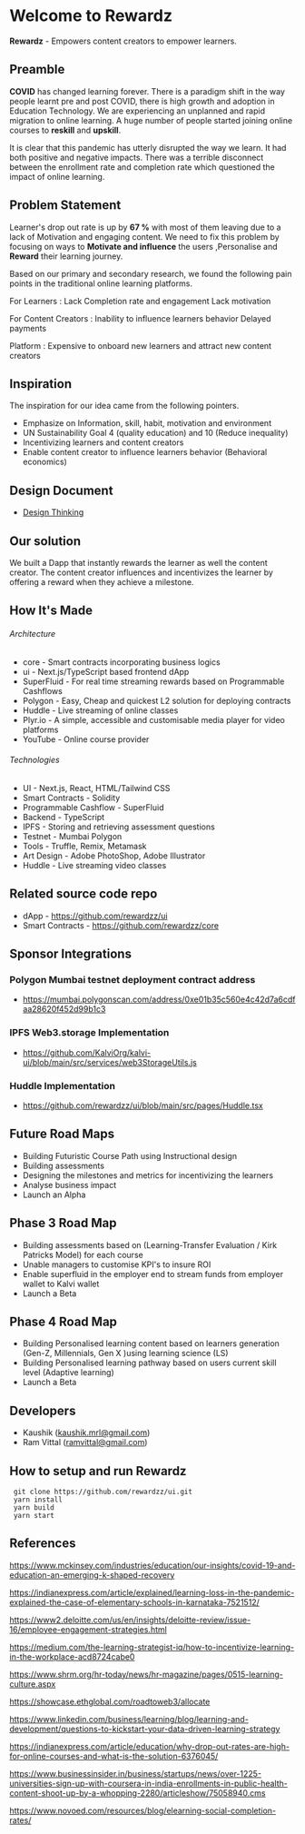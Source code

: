 # Welcome to Rewardz
**Rewardz** - Empowers content creators to empower learners.

## Preamble 

**COVID** has changed learning forever. There is a paradigm shift in the way people learnt pre and post COVID, there is high growth and adoption in Education Technology. We are experiencing an unplanned and rapid migration to online learning. A huge number of people started joining online courses to **reskill** and **upskill**.

It is clear that this pandemic has utterly disrupted the way we learn. It had both positive and negative impacts. There was a terrible disconnect between the enrollment rate and completion rate which questioned the impact of online learning.

## Problem Statement

Learner's drop out rate is up by **67 %** with most of them leaving due to a lack of Motivation and engaging content. We need to fix this problem by focusing on ways to **Motivate and influence** the users ,Personalise and **Reward** their learning journey.

Based on our primary and secondary research, we found the following pain points in the traditional online learning platforms.

For Learners :
Lack Completion rate and engagement
Lack motivation

For Content Creators :
Inability to influence learners behavior
Delayed payments

Platform :
Expensive to onboard new learners and attract new content creators

## Inspiration

The inspiration for our idea came from the following pointers.

* Emphasize on Information, skill, habit, motivation and environment
* UN Sustainability Goal 4 (quality education) and 10 (Reduce inequality)
* Incentivizing learners and content creators
* Enable content creator to influence learners behavior (Behavioral economics)

## Design Document
* [Design Thinking](https://github.com/KalviOrg/kalvi-core/blob/main/docs/design.md)

## Our solution
We built a Dapp that instantly rewards the learner as well the content creator.
The content creator influences and incentivizes the learner by offering a reward
when they achieve a milestone.

## How It's Made

###### Architecture

- core - Smart contracts incorporating business logics
- ui - Next.js/TypeScript based frontend dApp
- SuperFluid - For real time streaming rewards based on Programmable Cashflows
- Polygon - Easy, Cheap and quickest L2 solution for deploying contracts
- Huddle - Live streaming of online classes
- Plyr.io - A simple, accessible and customisable media player for video platforms
- YouTube - Online course provider

###### Technologies

- UI - Next.js, React, HTML/Tailwind CSS
- Smart Contracts - Solidity
- Programmable Cashflow - SuperFluid
- Backend - TypeScript
- IPFS - Storing and retrieving assessment questions
- Testnet - Mumbai Polygon
- Tools - Truffle, Remix, Metamask
- Art Design - Adobe PhotoShop, Adobe Illustrator
- Huddle - Live streaming video classes

## Related source code repo

* dApp - https://github.com/rewardzz/ui
* Smart Contracts - https://github.com/rewardzz/core

## Sponsor Integrations
### Polygon Mumbai testnet deployment contract address
- https://mumbai.polygonscan.com/address/0xe01b35c560e4c42d7a6cdfaa28620f452d99b1c3

### IPFS Web3.storage Implementation
- https://github.com/KalviOrg/kalvi-ui/blob/main/src/services/web3StorageUtils.js

### Huddle Implementation
- https://github.com/rewardzz/ui/blob/main/src/pages/Huddle.tsx

##  Future Road Maps

* Building Futuristic Course Path using Instructional design
* Building assessments
* Designing the milestones and metrics for incentivizing the learners
* Analyse business impact
* Launch an Alpha 

##  Phase 3  Road Map

* Building assessments based on (Learning-Transfer Evaluation / Kirk Patricks Model) for each course
* Unable managers to customise KPI's to insure ROI 
* Enable superfluid in the employer end to stream funds from employer wallet to Kalvi wallet
* Launch a Beta

##  Phase 4 Road Map

* Building Personalised learning content based on learners generation (Gen-Z, Millennials, Gen X )using learning science (LS)
* Building Personalised learning pathway based on users current skill level (Adaptive learning)
* Launch a Beta

## Developers

* Kaushik (kaushik.mrl@gmail.com)
* Ram Vittal (ramvittal@gmail.com)


## How to setup and run Rewardz
```
 git clone https://github.com/rewardzz/ui.git
 yarn install
 yarn build
 yarn start

```

## References

https://www.mckinsey.com/industries/education/our-insights/covid-19-and-education-an-emerging-k-shaped-recovery

https://indianexpress.com/article/explained/learning-loss-in-the-pandemic-explained-the-case-of-elementary-schools-in-karnataka-7521512/

https://www2.deloitte.com/us/en/insights/deloitte-review/issue-16/employee-engagement-strategies.html

https://medium.com/the-learning-strategist-iq/how-to-incentivize-learning-in-the-workplace-acd8724cabe0

https://www.shrm.org/hr-today/news/hr-magazine/pages/0515-learning-culture.aspx

https://showcase.ethglobal.com/roadtoweb3/allocate

https://www.linkedin.com/business/learning/blog/learning-and-development/questions-to-kickstart-your-data-driven-learning-strategy

https://indianexpress.com/article/education/why-drop-out-rates-are-high-for-online-courses-and-what-is-the-solution-6376045/

https://www.businessinsider.in/business/startups/news/over-1225-universities-sign-up-with-coursera-in-india-enrollments-in-public-health-content-shoot-up-by-a-whopping-2280/articleshow/75058940.cms

https://www.novoed.com/resources/blog/elearning-social-completion-rates/
